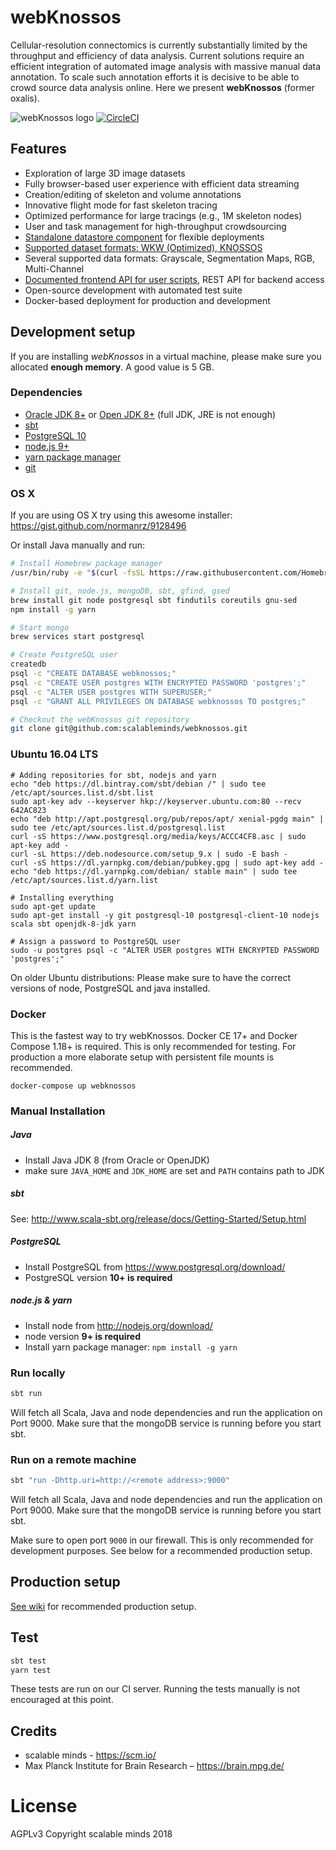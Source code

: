 # webKnossos
Cellular-resolution connectomics is currently substantially limited by the throughput and efficiency of data analysis. Current solutions require an efficient integration of automated image analysis with massive manual data annotation. To scale such annotation efforts it is decisive to be able to crowd source data analysis online. Here we present **webKnossos** (former oxalis).

![webKnossos logo](https://webknossos.brain.mpg.de/assets/images/oxalis.svg)
[![CircleCI](https://circleci.com/gh/scalableminds/webknossos.svg?style=svg)](https://circleci.com/gh/scalableminds/webknossos)

## Features
* Exploration of large 3D image datasets
* Fully browser-based user experience with efficient data streaming
* Creation/editing of skeleton and volume annotations
* Innovative flight mode for fast skeleton tracing
* Optimized performance for large tracings (e.g., 1M skeleton nodes)
* User and task management for high-throughput crowdsourcing
* [Standalone datastore component](https://github.com/scalableminds/webknossos/tree/master/webknossos-datastore) for flexible deployments
* [Supported dataset formats: WKW (Optimized), KNOSSOS](https://github.com/scalableminds/webknossos/wiki/Datasets)
* Several supported data formats: Grayscale, Segmentation Maps, RGB, Multi-Channel
* [Documented frontend API for user scripts](https://demo.webknossos.org/assets/docs/frontend-api/index.html), REST API for backend access
* Open-source development with automated test suite
* Docker-based deployment for production and development


## Development setup
If you are installing *webKnossos* in a virtual machine, please make sure you allocated **enough memory**. A good value is 5 GB.

### Dependencies

* [Oracle JDK 8+](http://www.oracle.com/technetwork/java/javase/downloads/index.html) or [Open JDK 8+](http://openjdk.java.net/) (full JDK, JRE is not enough)
* [sbt](http://www.scala-sbt.org/)
* [PostgreSQL 10](https://www.postgresql.org/)
* [node.js 9+](http://nodejs.org/download/)
* [yarn package manager](https://yarnpkg.com/)
* [git](http://git-scm.com/downloads)

### OS X
If you are using OS X try using this awesome installer:
https://gist.github.com/normanrz/9128496

Or install Java manually and run:

```bash
# Install Homebrew package manager
/usr/bin/ruby -e "$(curl -fsSL https://raw.githubusercontent.com/Homebrew/install/master/install)"

# Install git, node.js, mongoDB, sbt, gfind, gsed
brew install git node postgresql sbt findutils coreutils gnu-sed
npm install -g yarn

# Start mongo
brew services start postgresql

# Create PostgreSQL user
createdb
psql -c "CREATE DATABASE webknossos;"
psql -c "CREATE USER postgres WITH ENCRYPTED PASSWORD 'postgres';"
psql -c "ALTER USER postgres WITH SUPERUSER;"
psql -c "GRANT ALL PRIVILEGES ON DATABASE webknossos TO postgres;"

# Checkout the webKnossos git repository
git clone git@github.com:scalableminds/webknossos.git
```


### Ubuntu 16.04 LTS

```
# Adding repositories for sbt, nodejs and yarn
echo "deb https://dl.bintray.com/sbt/debian /" | sudo tee /etc/apt/sources.list.d/sbt.list
sudo apt-key adv --keyserver hkp://keyserver.ubuntu.com:80 --recv 642AC823
echo "deb http://apt.postgresql.org/pub/repos/apt/ xenial-pgdg main" | sudo tee /etc/apt/sources.list.d/postgresql.list
curl -sS https://www.postgresql.org/media/keys/ACCC4CF8.asc | sudo apt-key add -
curl -sL https://deb.nodesource.com/setup_9.x | sudo -E bash -
curl -sS https://dl.yarnpkg.com/debian/pubkey.gpg | sudo apt-key add -
echo "deb https://dl.yarnpkg.com/debian/ stable main" | sudo tee /etc/apt/sources.list.d/yarn.list

# Installing everything
sudo apt-get update
sudo apt-get install -y git postgresql-10 postgresql-client-10 nodejs scala sbt openjdk-8-jdk yarn

# Assign a password to PostgreSQL user
sudo -u postgres psql -c "ALTER USER postgres WITH ENCRYPTED PASSWORD 'postgres';"
```

On older Ubuntu distributions: Please make sure to have the correct versions of node, PostgreSQL and java installed.

### Docker
This is the fastest way to try webKnossos. Docker CE 17+ and Docker Compose 1.18+ is required. This is only recommended for testing. For production a more elaborate setup with persistent file mounts is recommended.

```
docker-compose up webknossos
```


### Manual Installation

##### Java
* Install Java JDK 8 (from Oracle or OpenJDK)
* make sure `JAVA_HOME` and `JDK_HOME` are set and `PATH` contains path to JDK

##### sbt
See: http://www.scala-sbt.org/release/docs/Getting-Started/Setup.html

##### PostgreSQL
* Install PostgreSQL from https://www.postgresql.org/download/
* PostgreSQL version **10+ is required**

##### node.js & yarn
* Install node from http://nodejs.org/download/
* node version **9+ is required**
* Install yarn package manager: `npm install -g yarn`

### Run locally
```bash
sbt run
```
Will fetch all Scala, Java and node dependencies and run the application on Port 9000. Make sure that the mongoDB service is running before you start sbt.

### Run on a remote machine
```bash
sbt "run -Dhttp.uri=http://<remote address>:9000"
```
Will fetch all Scala, Java and node dependencies and run the application on Port 9000. Make sure that the mongoDB service is running before you start sbt.

Make sure to open port `9000` in our firewall. This is only recommended for development purposes. See below for a recommended production setup.

## Production setup
[See wiki](https://github.com/scalableminds/webknossos/wiki/Production-setup) for recommended production setup.

## Test
```bash
sbt test
yarn test
```

These tests are run on our CI server. Running the tests manually is not encouraged at this point.

## Credits
* scalable minds - https://scm.io/
* Max Planck Institute for Brain Research – https://brain.mpg.de/

# License
AGPLv3
Copyright scalable minds 2018
